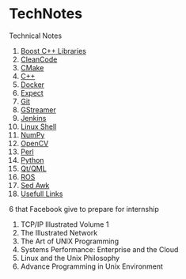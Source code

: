 # TechNotes
Technical Notes

1. [Boost C++ Libraries](Boost.md)
1. [CleanCode](CleanCode.md)
1. [CMake](CMake.md)
1. [C++](Cpp.md)
1. [Docker](Docker.md)
1. [Expect](Expect.md)
1. [Git](Git.md)
1. [GStreamer](GStreamer.md)
1. [Jenkins](Jenkins.md)
1. [Linux Shell](Linux_Shell.md)
1. [NumPy](NumPy.md)
1. [OpenCV](OpenCV.md)
1. [Perl](Perl.md)
1. [Python](Python.md)
1. [Qt/QML](Qt_Qml.md)
1. [ROS](ROS.md)
1. [Sed Awk](Sed_Awk.md)
1. [Usefull Links](UsefullLinks.md)


6 that Facebook give to prepare for internship

1. TCP/IP Illustrated Volume 1
2. The Illustrated Network
3. The Art of UNIX Programming
4. Systems Performance: Enterprise and the Cloud
5. Linux and the Unix Philosophy
6. Advance Programming in Unix Environment
